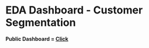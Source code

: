 # EDA Dashboard - Customer Segmentation

**Public Dashboard = [Click](https://public.tableau.com/app/profile/garea.a/viz/Milestone1_17073949400080/Dashboard1?publish=yes)**
